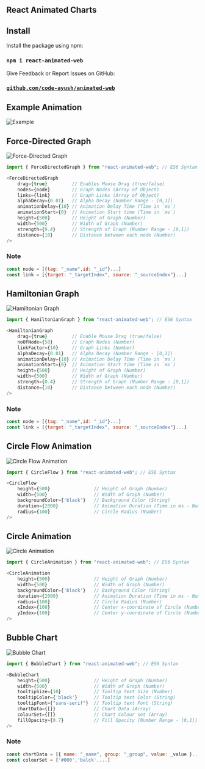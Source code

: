 ## React Animated Charts

## Install

Install the package using npm:

### `npm i react-animated-web`

Give Feedback or Report Issues on GitHub:

### [`github.com/code-ayush/animated-web`](https://github.com/code-ayush/animated-web)


## Example Animation

![Example](https://res.cloudinary.com/dclpozjga/image/upload/v1576484657/example_emgvfv.gif)



## Force-Directed Graph

![Force-Directed Graph](https://res.cloudinary.com/dclpozjga/image/upload/v1576483531/FDGraph_gicaec.gif)

```javascript
import { ForceDirectedGraph } from "react-animated-web"; // ES6 Syntax

<ForceDirectedGraph
    drag={true}         // Enables Mouse Drag (true/false)
    nodes={node}        // Graph Nodes (Array of Object)
    links={link}        // Graph Links (Array of Object)
    alphaDecay={0.01}   // Alpha Decay (Number Range - [0,1])
    animationDelay={10} // Animation Delay Time (Time in `ms`)
    animationStart={0}  // Animation Start time (Time in `ms`)
    height={500}        // Height of Graph (Number)
    width={500}         // Width of Graph (Number)
    strength={0.4}      // Strength of Graph (Number Range - [0,1])
    distance={10}       // Distance between each node (Number)
/>
```

### Note

```javascript
const node = [{tag: "_name",id: "_id"}...]
const link = [{target: "_targetIndex", source: "_sourceIndex"}...]
```


## Hamiltonian Graph

![Hamiltonian Graph](https://res.cloudinary.com/dclpozjga/image/upload/v1576483530/HGraph_snzoxl.gif)

```javascript
import { HamiltonianGraph } from "react-animated-web"; // ES6 Syntax

<HamiltonianGraph
    drag={true}         // Enable Mouse Drag (true/false)
    noOfNode={50}       // Graph Nodes (Number)
    linkFactor={10}     // Graph Links (Number)
    alphaDecay={0.01}   // Alpha Decay (Number Range - [0,1])
    animationDelay={10} // Animation Delay Time (Time in `ms`)
    animationStart={0}  // Animation Start time (Time in `ms`)
    height={500}        // Height of Graph (Number)
    width={500}         // Width of Graph (Number)
    strength={0.4}      // Strength of Graph (Number Range - [0,1])
    distance={10}       // Distance between each node (Number)
/>
```

### Note

```javascript
const node = [{tag: "_name",id: "_id"}...]
const link = [{target: "_targetIndex", source: "_sourceIndex"}...]
```


## Circle Flow Animation

![Circle Flow Animation](https://res.cloudinary.com/dclpozjga/image/upload/v1576484827/CircleFlow_kdnomd.gif)

```javascript
import { CircleFlow } from "react-animated-web"; // ES6 Syntax

<CircleFlow
    height={500}                // Height of Graph (Number)
    width={500}                 // Width of Graph (Number)
    backgroundColor={'black'}   // Background Color (String)
    duration={2000}             // Animation Duration (Time in ms - Number)
    radius={100}                // Circle Radius (Number)
/>
```


## Circle Animation

![Circle Animation](https://res.cloudinary.com/dclpozjga/image/upload/v1576485348/CircleAnimation_yv5kij.gif)

```javascript
import { CircleAnimation } from "react-animated-web"; // ES6 Syntax

<CircleAnimation
    height={500}                // Height of Graph (Number)
    width={500}                 // Width of Graph (Number)
    backgroundColor={'black'}   // Background Color (String)
    duration={2000}             // Animation Duration (Time in ms - Number)
    radius={100}                // Circle Radius (Number)
    xIndex={100}                // Center x-coordinate of Circle (Number)
    yIndex={100}                // Center y-coordinate of Circle (Number)
/>
```


## Bubble Chart

![Bubble Chart](https://res.cloudinary.com/dclpozjga/image/upload/v1576483529/BubbleChart_yhwtgo.png)

```javascript
import { BubbleChart } from "react-animated-web"; // ES6 Syntax

<BubbleChart
    height={500}                // Height of Graph (Number)
    width={500}                 // Width of Graph (Number)
    tooltipSize={10}            // Tooltip text Size (Number)
    tooltipColor={'black'}      // Tooltip text Color (String)
    tooltipFont={"sans-serif"}  // Tooltip text Font (String)
    chartData={[]}              // Chart Data (Array)
    colourSet={[]}              // Chart Colour set (Array)
    fillOpacity={0.7}           // Fill Opacity (Number Range - [0,1])
/>
```

### Note

```javascript
const chartData = [{ name: "_name", group: "_group", value: _value }...]
const colourSet = ['#000','balck',...]
```